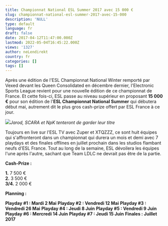 ```yaml
---
title: Championnat National ESL Summer 2017 avec 15 000 €
slug: championnat-national-esl-summer-2017-avec-15-000
description: 'NULL'
type: default
language: fr
draft: false
date: 2017-04-12T11:47:00.000Z
lastmod: 2022-05-04T16:45:22.000Z
views: '1327'
author: neLendirekt
country: fr
categories: []
tags: []
---
```

Après une édition de l'ESL Championnat National Winter remporté par Vexed devant les Queen Consolidated en décembre dernier, l'Electronic Sports League revient pour une nouvelle édition de ce championnat de France. Et cette fois-ci, ESL passe au niveau supérieur en proposant **15 000 €** pour son édition de l'**ESL Championnat National Summer** qui débutera début mai, autrement dit le plus gros cash-prize offert par ESL France à ce jour.

![](/storage/images/58ee0c0713228_e7c1b4f332ee9c164cf76ba0090d0969jpg.jpg)_Jarod, SCARA et NpK tenteront de garder leur titre_

Toujours en live sur l'ESL TV avec Zuper et XTQZZZ, ce sont huit équipes qui s'affronteront dans un championnat qui durera un mois et demi avec 7 playdays et des finales offlines en juillet prochain dans les studios flambant neufs d'ESL France. Tout au long de la semaine, ESL dévoilera les équipes l'une après l'autre, sachant que Team LDLC ne devrait pas être de la partie.

**Cash-Prize :**

**1.** 7 500 €  
**2.** 3 500 €  
**3/4.** 2 000 €

**Planning :** 

**Playday #1 : Mardi 2 Mai** 
**Playday #2 : Vendredi 12 Mai** 
**Playday #3 : Vendredi 26 Mai** 
**Playday #4 : Jeudi 8 Juin** 
**Playday #5 : Vendredi 9 Juin** 
**Playday #6 : Mercredi 14 Juin** 
**Playday #7 : Jeudi 15 Juin** 
**Finales : Juillet 2017**

